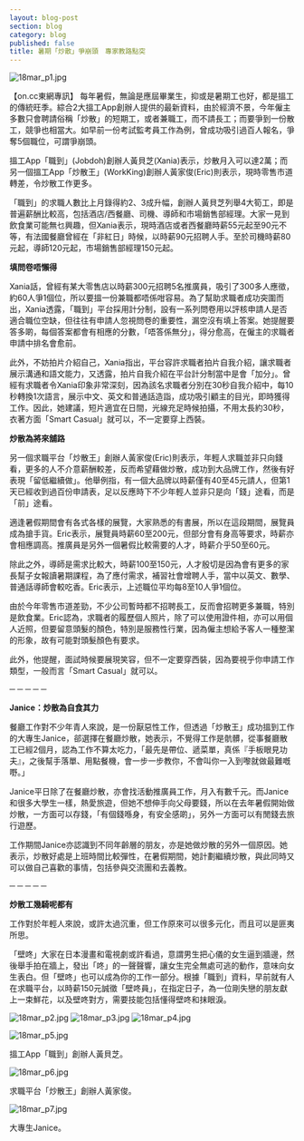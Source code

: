```yaml
---
layout: blog-post
section: blog
category: blog
published: false
title: 暑期「炒散」爭崩頭　專家教路點突
---
```


![18mar_p1.jpg]({{site.baseurl}}/media/18mar_p1.jpg)

【on.cc東網專訊】 每年暑假，無論是應屆畢業生，抑或是暑期工也好，都是搵工的傳統旺季。綜合2大搵工App創辦人提供的最新資料，由於經濟不景，今年僱主多數只會聘請俗稱「炒散」的短期工，或者兼職工，而不請長工；而要爭到一份散工，競爭也相當大。如早前一份考試監考員工作為例，曾成功吸引過百人報名，爭奪5個職位，可謂爭崩頭。

搵工App「職到」(Jobdoh)創辦人黃貝芝(Xania)表示，炒散月入可以達2萬；而另一個搵工App「炒散王」(WorkKing)創辦人黃家俊(Eric)則表示，現時零售市道轉差，令炒散工作更多。

「職到」的求職人數比上月錄得約2、3成升幅，創辦人黃貝芝列舉4大筍工，即是普遍薪酬比較高，包括酒店/西餐廳、司機、導師和市場銷售部經理。大家一見到飲食業可能無乜興趣，但Xania表示，現時酒店或者西餐廳時薪55元起至90元不等，有法國餐廳曾經在「非紅日」時候，以時薪90元招聘人手。至於司機時薪80元起，導師120元起，市場銷售部經理150元起。

**填問卷唔懶得**

Xania話，曾經有某大零售店以時薪300元招聘5名推廣員，吸引了300多人應徵，約60人爭1個位，所以要搵一份兼職都唔係咁容易。為了幫助求職者成功突圍而出，Xania透露，「職到」平台採用計分制，設有一系列問卷用以評核申請人是否適合職位空缺，但往往有申請人忽視問卷的重要性，漏空沒有填上答案。她提醒要答多啲，每個答案都會有相應的分數，「唔答係無分」，得分愈高，在僱主的求職者申請中排名會愈前。

此外，不妨拍片介紹自己，Xania指出，平台容許求職者拍片自我介紹，讓求職者展示溝通和語文能力，又透露，拍片自我介紹在平台計分制當中是會「加分」。曾經有求職者令Xania印象非常深刻，因為該名求職者分別在30秒自我介紹中，每10秒轉換1次語言，展示中文、英文和普通話造詣，成功吸引顧主的目光，即時獲得工作。因此，她建議，短片適宜在日間，光線充足時候拍攝，不用太長約30秒，衣著方面「Smart Casual」就可以，不一定要穿上西裝。

**炒散為將來舖路**

另一個求職平台「炒散王」創辦人黃家俊(Eric)則表示，年輕人求職並非只向錢看，更多的人不介意薪酬較差，反而希望藉做炒散，成功到大品牌工作，然後有好表現「留低繼續做」。他舉例指，有一個大品牌以時薪僅有40至45元請人，但第1天已經收到過百份申請表，足以反應時下不少年輕人並非只是向「錢」途看，而是「前」途看。

適逢暑假期間會有各式各樣的展覽，大家熟悉的有書展，所以在這段期間，展覽員成為搶手貨。Eric表示，展覽員時薪60至200元，但部分會有身高等要求，時薪亦會相應調高。推廣員是另外一個暑假比較需要的人才，時薪介乎50至60元。

除此之外，導師是需求比較大，時薪100至150元，人才殷切是因為會有更多的家長幫子女報讀暑期課程，為了應付需求，補習社會增聘人手，當中以英文、數學、普通話導師會較吃香。Eric表示，上述職位平均每8至10人爭1個位。

由於今年零售市道差勁，不少公司暫時都不招聘長工，反而會招聘更多兼職，特別是飲食業。Eric認為，求職者的履歷個人照片，除了可以使用證件相，亦可以用個人近照，但要留意頭髮的顏色，特別是服務性行業，因為僱主想給予客人一種整潔的形象，故有可能對頭髮顏色有要求。

此外，他提醒，面試時候要展現笑容，但不一定要穿西裝，因為要視乎你申請工作類型，一般而言「Smart Casual」就可以。

─ ─ ─ ─ ─

**Janice：炒散為自食其力**

餐廳工作對不少年青人來說，是一份厭惡性工作，但透過「炒散王」成功搵到工作的大專生Janice，郤選擇在餐廳炒散，她表示，不覺得工作是骯髒，從事餐廳散工已經2個月，認為工作不算太吃力，「最先是帶位、遞菜單，真係『手板眼見功夫』，之後幫手落單、用點餐機，會一步一步教你，不會叫你一入到嚟就做最難嘅嘢。」

Janice平日除了在餐廳炒散，亦會找活動推廣員工作，月入有數千元。而Janice和很多大學生一樣，熱愛旅遊，但她不想伸手向父母要錢，所以在去年暑假開始做炒散，一方面可以存錢，「有個錢喺身，有安全感啲」，另外一方面可以有閒錢去旅行遊歷。

工作期間Janice亦認識到不同年齡層的朋友，亦是她做炒散的另外一個原因。她表示，炒散好處是上班時間比較彈性，在暑假期間，她計劃繼續炒散，與此同時又可以做自己喜歡的事情，包括參與交流團和去義教。

─ ─ ─ ─ ─

**炒散工幾騎呢都有**

工作對於年輕人來說，或許太過沉重，但工作原來可以很多元化，而且可以是匪夷所思。

「壁咚」大家在日本漫畫和電視劇或許看過，意謂男生把心儀的女生逼到牆邊，然後舉手拍在牆上，發出「咚」的一聲聲響，讓女生完全無處可逃的動作，意味向女生表白。但「壁咚」也可以成為你的工作一部分。根據「職到」資料，早前就有人在求職平台，以時薪150元誠徵「壁咚員」，在指定日子，為一位剛失戀的朋友獻上一束鮮花，以及壁咚對方，需要技能包括懂得壁咚和抹眼淚。

![18mar_p2.jpg]({{site.baseurl}}/media/18mar_p2.jpg)
![18mar_p3.jpg]({{site.baseurl}}/media/18mar_p3.jpg)
![18mar_p4.jpg]({{site.baseurl}}/media/18mar_p4.jpg)

![18mar_p5.jpg]({{site.baseurl}}/media/18mar_p5.jpg)

搵工App「職到」創辦人黃貝芝。

![18mar_p6.jpg]({{site.baseurl}}/media/18mar_p6.jpg)

求職平台「炒散王」創辦人黃家俊。

![18mar_p7.jpg]({{site.baseurl}}/media/18mar_p7.jpg)

大專生Janice。
